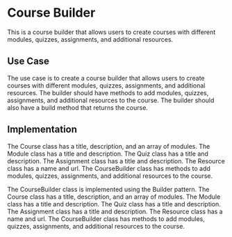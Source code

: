 # Course Builder

This is a course builder that allows users to create courses with different modules, quizzes, assignments, and additional resources.

## Use Case

The use case is to create a course builder that allows users to create courses with different modules, quizzes, assignments, and additional resources. The builder should have methods to add modules, quizzes, assignments, and additional resources to the course. The builder should also have a build method that returns the course.

## Implementation

The Course class has a title, description, and an array of modules. The Module class has a title and description. The Quiz class has a title and description. The Assignment class has a title and description. The Resource class has a name and url. The CourseBuilder class has methods to add modules, quizzes, assignments, and additional resources to the course.

The CourseBuilder class is implemented using the Builder pattern. The Course class has a title, description, and an array of modules. The Module class has a title and description. The Quiz class has a title and description. The Assignment class has a title and description. The Resource class has a name and url. The CourseBuilder class has methods to add modules, quizzes, assignments, and additional resources to the course.